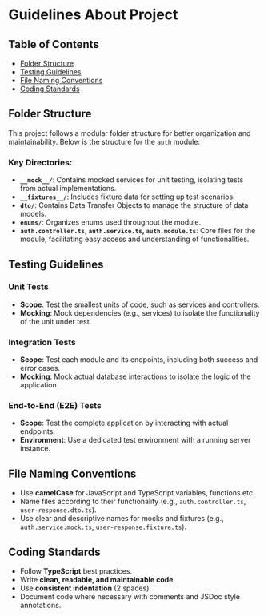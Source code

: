 # Guidelines About Project

## Table of Contents

- [Folder Structure](#folder-structure)
- [Testing Guidelines](#testing-guidelines)
- [File Naming Conventions](#file-naming-conventions)
- [Coding Standards](#coding-standards)

## Folder Structure

This project follows a modular folder structure for better organization and maintainability. Below is the structure for the `auth` module:

### Key Directories:

- **`__mock__/`**: Contains mocked services for unit testing, isolating tests from actual implementations.
- **`__fixtures__/`**: Includes fixture data for setting up test scenarios.
- **`dto/`**: Contains Data Transfer Objects to manage the structure of data models.
- **`enums/`**: Organizes enums used throughout the module.
- **`auth.controller.ts`, `auth.service.ts`, `auth.module.ts`**: Core files for the module, facilitating easy access and understanding of functionalities.

## Testing Guidelines

### Unit Tests

- **Scope**: Test the smallest units of code, such as services and controllers.
- **Mocking**: Mock dependencies (e.g., services) to isolate the functionality of the unit under test.

### Integration Tests

- **Scope**: Test each module and its endpoints, including both success and error cases.
- **Mocking**: Mock actual database interactions to isolate the logic of the application.

### End-to-End (E2E) Tests

- **Scope**: Test the complete application by interacting with actual endpoints.
- **Environment**: Use a dedicated test environment with a running server instance.

## File Naming Conventions

- Use **camelCase** for JavaScript and TypeScript variables, functions etc.
- Name files according to their functionality (e.g., `auth.controller.ts`, `user-response.dto.ts`).
- Use clear and descriptive names for mocks and fixtures (e.g., `auth.service.mock.ts`, `user-response.fixture.ts`).

## Coding Standards

- Follow **TypeScript** best practices.
- Write **clean, readable, and maintainable code**.
- Use **consistent indentation** (2 spaces).
- Document code where necessary with comments and JSDoc style annotations.
